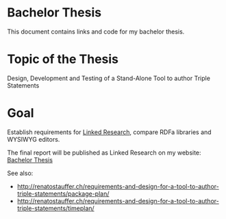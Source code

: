 # Bachelor Thesis
This document contains links and code for my bachelor thesis.

# Topic of the Thesis
Design, Development and Testing of a Stand-Alone Tool to author Triple Statements

# Goal
Establish requirements for <a href="https://github.com/csarven/linked-research">Linked Research</a>, compare RDFa libraries and WYSIWYG editors.

The final report will be published as Linked Research on my website: <a href="http://renatostauffer.ch/requirements-and-design-for-a-tool-to-author-triple-statements/#requirement-engineering">Bachelor Thesis</a>

See also:
<ul>
	<li><a href="http://renatostauffer.ch/requirements-and-design-for-a-tool-to-author-triple-statements/package-plan/">http://renatostauffer.ch/requirements-and-design-for-a-tool-to-author-triple-statements/package-plan/</a></li>
	<li><a href="http://renatostauffer.ch/requirements-and-design-for-a-tool-to-author-triple-statements/timeplan/">http://renatostauffer.ch/requirements-and-design-for-a-tool-to-author-triple-statements/timeplan/</a></li>
</ul>